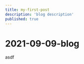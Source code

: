 ```yaml
---
title: my-first-post
description: 'blog description'
published: true
---
```


# 2021-09-09-blog
asdf
